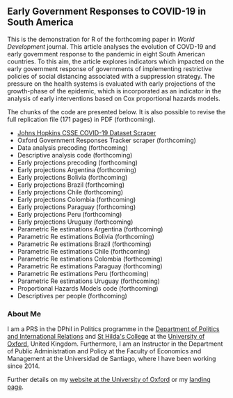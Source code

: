 ## Early Government Responses to COVID-19 in South America

This is the demonstration for R of the forthcoming paper in *World Development* journal. This article analyses the evolution of COVD-19 and early government response to the pandemic in eight South American countries. To this aim, the article explores indicators which impacted on the early government response of governments of implementing restrictive policies of social distancing associated with a suppression strategy. The pressure on the health systems is evaluated with early projections of the growth-phase of the epidemic, which is incorporated as an indicator in the analysis of early interventions based on Cox proportional hazards models.

The chunks of the code are presented below. It is also possible to revise the full replication file (171 pages) in PDF (forthcoming).

- [Johns Hopkins CSSE COVID-19 Dataset Scraper](demonstration-R/CSSE-Scraper.md)
- Oxford Government Responses Tracker scraper (forthcoming)
- Data analysis precoding (forthcoming)
- Descriptive analysis code (forthcoming)
- Early projections precoding (forthcoming)
- Early projections Argentina (forthcoming)
- Early projections Bolivia (forthcoming)
- Early projections Brazil (forthcoming)
- Early projections Chile (forthcoming)
- Early projections Colombia (forthcoming)
- Early projections Paraguay (forthcoming)
- Early projections Peru (forthcoming)
- Early projections Uruguay (forthcoming)
- Parametric Re estimations Argentina (forthcoming)
- Parametric Re estimations Bolivia (forthcoming)
- Parametric Re estimations Brazil (forthcoming)
- Parametric Re estimations Chile (forthcoming)
- Parametric Re estimations Colombia (forthcoming)
- Parametric Re estimations Paraguay (forthcoming)
- Parametric Re estimations Peru (forthcoming)
- Parametric Re estimations Uruguay (forthcoming)
- Proportional Hazards Models code (forthcoming)
- Descriptives per people (forthcoming)

### About Me

I am a PRS in the DPhil in Politics programme in the [Department of Politics and International Relations](https://www.politics.ox.ac.uk/) and [St Hilda's College](https://www.sthildas.ox.ac.uk/) at the [University of Oxford](http://www.ox.ac.uk/), United Kingdom. Furthermore, I am an Instructor in the Department of Public Administration and Policy at the Faculty of Economics and Management at the Universidad de Santiago, where I have been working since 2014. 

Further details on my [website at the University of Oxford](http://users.ox.ac.uk/~shil5311/) or my [landing page](https://bgonzalezbustamante.com/).
